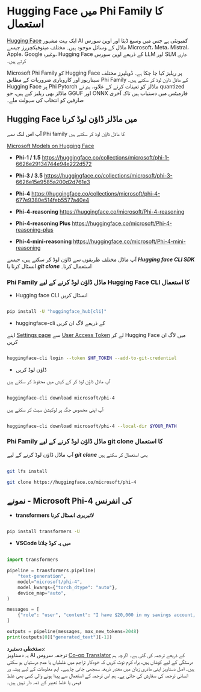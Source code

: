 <!--
CO_OP_TRANSLATOR_METADATA:
{
  "original_hash": "624fe133fba62773979d45f54519f7bb",
  "translation_date": "2025-05-07T15:09:26+00:00",
  "source_file": "md/01.Introduction/02/01.HF.md",
  "language_code": "ur"
}
-->
# **Hugging Face میں Phi Family کا استعمال**


[Hugging Face](https://huggingface.co/) ایک بہت مشہور AI کمیونٹی ہے جس میں وسیع ڈیٹا اور اوپن سورس ماڈل کے وسائل موجود ہیں۔ مختلف مینوفیکچررز جیسے Microsoft، Meta، Mistral، Apple، Google وغیرہ، Hugging Face کے ذریعے اوپن سورس LLM اور SLM جاری کرتے ہیں۔

Microsoft Phi Family کو Hugging Face پر ریلیز کیا جا چکا ہے۔ ڈویلپرز مختلف سیناریوز اور کاروباری ضروریات کے مطابق Phi Family کے ماڈل ڈاؤن لوڈ کر سکتے ہیں۔ Hugging Face پر Phi Pytorch ماڈلز کو تعینات کرنے کے علاوہ، ہم نے quantized ماڈلز بھی ریلیز کیے ہیں، جو GGUF اور ONNX فارمیٹس میں دستیاب ہیں تاکہ آخری صارفین کو انتخاب کی سہولت ملے۔


## **Hugging Face میں ماڈلز ڈاؤن لوڈ کرنا**

آپ اس لنک سے Phi family کا ماڈل ڈاؤن لوڈ کر سکتے ہیں

[Microsoft Models on Hugging Face](https://huggingface.co/microsoft)

-  **Phi-1 / 1.5** https://huggingface.co/collections/microsoft/phi-1-6626e29134744e94e222d572

-  **Phi-3 / 3.5** https://huggingface.co/collections/microsoft/phi-3-6626e15e9585a200d2d761e3

-  **Phi-4** https://huggingface.co/collections/microsoft/phi-4-677e9380e514feb5577a40e4

- **Phi-4-reasoning** https://huggingface.co/microsoft/Phi-4-reasoning

- **Phi-4-reasoning Plus** https://huggingface.co/microsoft/Phi-4-reasoning-plus 

- **Phi-4-mini-reasoning** https://huggingface.co/microsoft/Phi-4-mini-reasoning

آپ ماڈل مختلف طریقوں سے ڈاؤن لوڈ کر سکتے ہیں، جیسے ***Hugging face CLI SDK*** انسٹال کرنا یا ***git clone*** استعمال کرنا۔

### **Phi Family ماڈل ڈاؤن لوڈ کرنے کے لیے Hugging Face CLI کا استعمال**

- Hugging face CLI انسٹال کریں

```bash

pip install -U "huggingface_hub[cli]"

```

- huggingface-cli کے ذریعے لاگ ان کریں

اپنے [Settings page](https://huggingface.co/settings/tokens) سے [User Access Token](https://huggingface.co/docs/hub/security-tokens) لے کر Hugging Face میں لاگ ان کریں


```bash

huggingface-cli login --token $HF_TOKEN --add-to-git-credential

```

- ڈاؤن لوڈ کریں


آپ ماڈل ڈاؤن لوڈ کر کے کیش میں محفوظ کر سکتے ہیں

```bash

huggingface-cli download microsoft/phi-4

```

آپ اپنی مخصوص جگہ پر لوکیشن سیٹ کر سکتے ہیں


```bash

huggingface-cli download microsoft/phi-4 --local-dir $YOUR_PATH

```


### **Phi Family ماڈل ڈاؤن لوڈ کرنے کے لیے git clone کا استعمال**

آپ ماڈل ڈاؤن لوڈ کرنے کے لیے ***git clone*** بھی استعمال کر سکتے ہیں

```bash

git lfs install

git clone https://huggingface.co/microsoft/phi-4

```

## **نمونے - Microsoft Phi-4 کی انفرنس**

- **transformers لائبریری انسٹال کرنا**

```bash

pip install transformers -U

```

- **VSCode میں یہ کوڈ چلانا**

```python

import transformers

pipeline = transformers.pipeline(
    "text-generation",
    model="microsoft/phi-4",
    model_kwargs={"torch_dtype": "auto"},
    device_map="auto",
)

messages = [
    {"role": "user", "content": "I have $20,000 in my savings account, where I receive a 4% profit per year and payments twice a year. Can you please tell me how long it will take for me to become a millionaire? Also, can you please explain the math step by step as if you were explaining it to an uneducated person?"},
]

outputs = pipeline(messages, max_new_tokens=2048)
print(outputs[0]["generated_text"][-1])

```

**دستخطی دستبرد**:  
یہ دستاویز AI ترجمہ سروس [Co-op Translator](https://github.com/Azure/co-op-translator) کے ذریعے ترجمہ کی گئی ہے۔ اگرچہ ہم درستگی کے لیے کوشاں ہیں، براہ کرم نوٹ کریں کہ خودکار تراجم میں غلطیاں یا عدم درستیاں ہو سکتی ہیں۔ اصل دستاویز اپنی مادری زبان میں معتبر ذریعہ سمجھی جانی چاہیے۔ اہم معلومات کے لیے پیشہ ور انسانی ترجمہ کی سفارش کی جاتی ہے۔ ہم اس ترجمہ کے استعمال سے پیدا ہونے والی کسی بھی غلط فہمی یا غلط تعبیر کے ذمہ دار نہیں ہیں۔